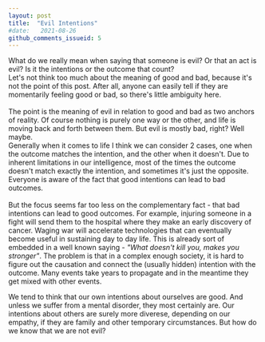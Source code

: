 ```yaml
---
layout: post
title:  "Evil Intentions"
#date:   2021-08-26
github_comments_issueid: 5
---
```

What do we really mean when saying that someone is evil? Or that an act is evil? Is it the intentions or the outcome that count? \
Let's not think too much about the meaning of good and bad, because it's not the point of this post.
After all, anyone can easily tell if they are momentarily feeling good or bad, so there's little ambiguity here. \
\
The point is the meaning of evil in relation to good and bad as two anchors of reality.
Of course nothing is purely one way or the other, and life is moving back and forth between them. But evil is mostly bad, right? Well maybe. \
Generally when it comes to life I think we can consider 2 cases, one when the outcome matches the intention, and the other when it doesn't.
Due to inherent limitations in our intelligence, most of the times the outcome doesn't match exactly the intention, and sometimes it's just the opposite.
Everyone is aware of the fact that good intentions can lead to bad outcomes. \
\
But the focus seems far too less on the complementary fact - that bad intentions can lead to good outcomes.
For example, injuring someone in a fight will send them to the hospital where they make an early discovery of cancer.
Waging war will accelerate technologies that can eventually become useful in sustaining day to day life.
This is already sort of embedded in a well known saying - *"What doesn't kill you, makes you stronger"*.
The problem is that in a complex enough society, it is hard to figure out the causation and connect the (usually hidden) intention with the outcome.
Many events take years to propagate and in the meantime they get mixed with other events.

We tend to think that our own intentions about ourselves are good. And unless we suffer from a mental disorder, they most certainly are.
Our intentions about others are surely more diverese, depending on our empathy, if they are family and other temporary circumstances.
But how do we know that we are not evil?

